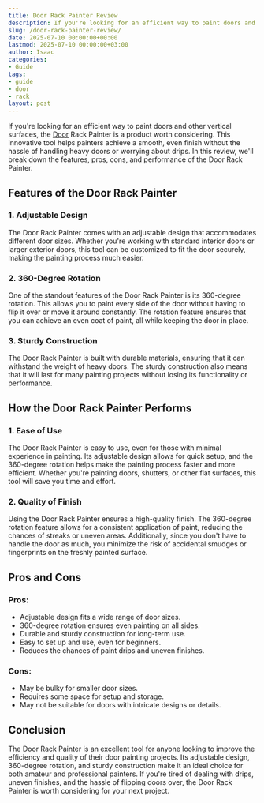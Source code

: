 ```yaml
---
title: Door Rack Painter Review
description: If you're looking for an efficient way to paint doors and other vertical surfaces, the Door Rack Painter is a product worth considering.
slug: /door-rack-painter-review/
date: 2025-07-10 00:00:00+00:00
lastmod: 2025-07-10 00:00:00+03:00
author: Isaac
categories:
- Guide
tags:
- guide
- door
- rack
layout: post
---
```

If you're looking for an efficient way to paint doors and other vertical surfaces, the [Door](https://pestpolicy.com/best-paint-for-interior-doors/) Rack Painter is a product worth considering. This innovative tool helps painters achieve a smooth, even finish without the hassle of handling heavy doors or worrying about drips. In this review, we'll break down the features, pros, cons, and performance of the Door Rack Painter.
## Features of the Door Rack Painter
### 1. Adjustable Design
The Door Rack Painter comes with an adjustable design that accommodates different door sizes. Whether you're working with standard interior doors or larger exterior doors, this tool can be customized to fit the door securely, making the painting process much easier.
### 2. 360-Degree Rotation
One of the standout features of the Door Rack Painter is its 360-degree rotation. This allows you to paint every side of the door without having to flip it over or move it around constantly. The rotation feature ensures that you can achieve an even coat of paint, all while keeping the door in place.
### 3. Sturdy Construction
The Door Rack Painter is built with durable materials, ensuring that it can withstand the weight of heavy doors. The sturdy construction also means that it will last for many painting projects without losing its functionality or performance.
## How the Door Rack Painter Performs
### 1. Ease of Use
The Door Rack Painter is easy to use, even for those with minimal experience in painting. Its adjustable design allows for quick setup, and the 360-degree rotation helps make the painting process faster and more efficient. Whether you're painting doors, shutters, or other flat surfaces, this tool will save you time and effort.
### 2. Quality of Finish
Using the Door Rack Painter ensures a high-quality finish. The 360-degree rotation feature allows for a consistent application of paint, reducing the chances of streaks or uneven areas. Additionally, since you don't have to handle the door as much, you minimize the risk of accidental smudges or fingerprints on the freshly painted surface.
## Pros and Cons
### Pros:
- Adjustable design fits a wide range of door sizes.
- 360-degree rotation ensures even painting on all sides.
- Durable and sturdy construction for long-term use.
- Easy to set up and use, even for beginners.
- Reduces the chances of paint drips and uneven finishes.
### Cons:
- May be bulky for smaller door sizes.
- Requires some space for setup and storage.
- May not be suitable for doors with intricate designs or details.
## Conclusion
The Door Rack Painter is an excellent tool for anyone looking to improve the efficiency and quality of their door painting projects. Its adjustable design, 360-degree rotation, and sturdy construction make it an ideal choice for both amateur and professional painters. If you're tired of dealing with drips, uneven finishes, and the hassle of flipping doors over, the Door Rack Painter is worth considering for your next project.